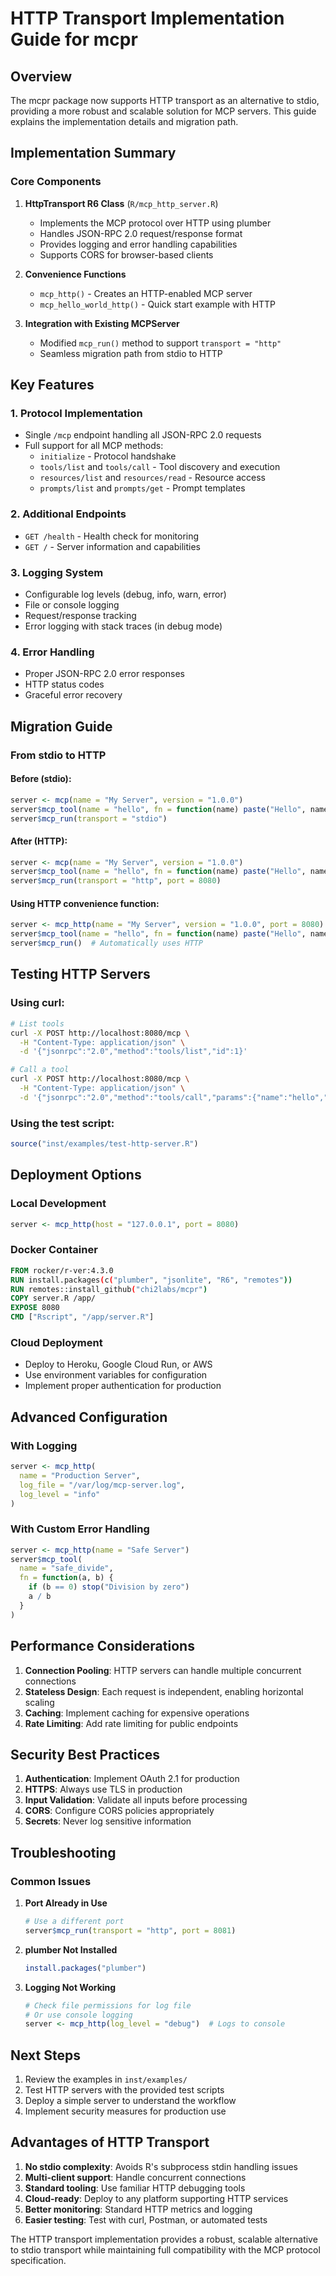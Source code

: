 # HTTP Transport Implementation Guide for mcpr

## Overview

The mcpr package now supports HTTP transport as an alternative to stdio, providing a more robust and scalable solution for MCP servers. This guide explains the implementation details and migration path.

## Implementation Summary

### Core Components

1. **HttpTransport R6 Class** (`R/mcp_http_server.R`)
   - Implements the MCP protocol over HTTP using plumber
   - Handles JSON-RPC 2.0 request/response format
   - Provides logging and error handling capabilities
   - Supports CORS for browser-based clients

2. **Convenience Functions**
   - `mcp_http()` - Creates an HTTP-enabled MCP server
   - `mcp_hello_world_http()` - Quick start example with HTTP

3. **Integration with Existing MCPServer**
   - Modified `mcp_run()` method to support `transport = "http"`
   - Seamless migration path from stdio to HTTP

## Key Features

### 1. Protocol Implementation
- Single `/mcp` endpoint handling all JSON-RPC 2.0 requests
- Full support for all MCP methods:
  - `initialize` - Protocol handshake
  - `tools/list` and `tools/call` - Tool discovery and execution
  - `resources/list` and `resources/read` - Resource access
  - `prompts/list` and `prompts/get` - Prompt templates

### 2. Additional Endpoints
- `GET /health` - Health check for monitoring
- `GET /` - Server information and capabilities

### 3. Logging System
- Configurable log levels (debug, info, warn, error)
- File or console logging
- Request/response tracking
- Error logging with stack traces (in debug mode)

### 4. Error Handling
- Proper JSON-RPC 2.0 error responses
- HTTP status codes
- Graceful error recovery

## Migration Guide

### From stdio to HTTP

#### Before (stdio):
```r
server <- mcp(name = "My Server", version = "1.0.0")
server$mcp_tool(name = "hello", fn = function(name) paste("Hello", name))
server$mcp_run(transport = "stdio")
```

#### After (HTTP):
```r
server <- mcp(name = "My Server", version = "1.0.0")
server$mcp_tool(name = "hello", fn = function(name) paste("Hello", name))
server$mcp_run(transport = "http", port = 8080)
```

#### Using HTTP convenience function:
```r
server <- mcp_http(name = "My Server", version = "1.0.0", port = 8080)
server$mcp_tool(name = "hello", fn = function(name) paste("Hello", name))
server$mcp_run()  # Automatically uses HTTP
```

## Testing HTTP Servers

### Using curl:
```bash
# List tools
curl -X POST http://localhost:8080/mcp \
  -H "Content-Type: application/json" \
  -d '{"jsonrpc":"2.0","method":"tools/list","id":1}'

# Call a tool
curl -X POST http://localhost:8080/mcp \
  -H "Content-Type: application/json" \
  -d '{"jsonrpc":"2.0","method":"tools/call","params":{"name":"hello","arguments":{"name":"World"}},"id":2}'
```

### Using the test script:
```r
source("inst/examples/test-http-server.R")
```

## Deployment Options

### Local Development
```r
server <- mcp_http(host = "127.0.0.1", port = 8080)
```

### Docker Container
```dockerfile
FROM rocker/r-ver:4.3.0
RUN install.packages(c("plumber", "jsonlite", "R6", "remotes"))
RUN remotes::install_github("chi2labs/mcpr")
COPY server.R /app/
EXPOSE 8080
CMD ["Rscript", "/app/server.R"]
```

### Cloud Deployment
- Deploy to Heroku, Google Cloud Run, or AWS
- Use environment variables for configuration
- Implement proper authentication for production

## Advanced Configuration

### With Logging
```r
server <- mcp_http(
  name = "Production Server",
  log_file = "/var/log/mcp-server.log",
  log_level = "info"
)
```

### With Custom Error Handling
```r
server <- mcp_http(name = "Safe Server")
server$mcp_tool(
  name = "safe_divide",
  fn = function(a, b) {
    if (b == 0) stop("Division by zero")
    a / b
  }
)
```

## Performance Considerations

1. **Connection Pooling**: HTTP servers can handle multiple concurrent connections
2. **Stateless Design**: Each request is independent, enabling horizontal scaling
3. **Caching**: Implement caching for expensive operations
4. **Rate Limiting**: Add rate limiting for public endpoints

## Security Best Practices

1. **Authentication**: Implement OAuth 2.1 for production
2. **HTTPS**: Always use TLS in production
3. **Input Validation**: Validate all inputs before processing
4. **CORS**: Configure CORS policies appropriately
5. **Secrets**: Never log sensitive information

## Troubleshooting

### Common Issues

1. **Port Already in Use**
   ```r
   # Use a different port
   server$mcp_run(transport = "http", port = 8081)
   ```

2. **plumber Not Installed**
   ```r
   install.packages("plumber")
   ```

3. **Logging Not Working**
   ```r
   # Check file permissions for log file
   # Or use console logging
   server <- mcp_http(log_level = "debug")  # Logs to console
   ```

## Next Steps

1. Review the examples in `inst/examples/`
2. Test HTTP servers with the provided test scripts
3. Deploy a simple server to understand the workflow
4. Implement security measures for production use

## Advantages of HTTP Transport

1. **No stdio complexity**: Avoids R's subprocess stdin handling issues
2. **Multi-client support**: Handle concurrent connections
3. **Standard tooling**: Use familiar HTTP debugging tools
4. **Cloud-ready**: Deploy to any platform supporting HTTP services
5. **Better monitoring**: Standard HTTP metrics and logging
6. **Easier testing**: Test with curl, Postman, or automated tests

The HTTP transport implementation provides a robust, scalable alternative to stdio transport while maintaining full compatibility with the MCP protocol specification.